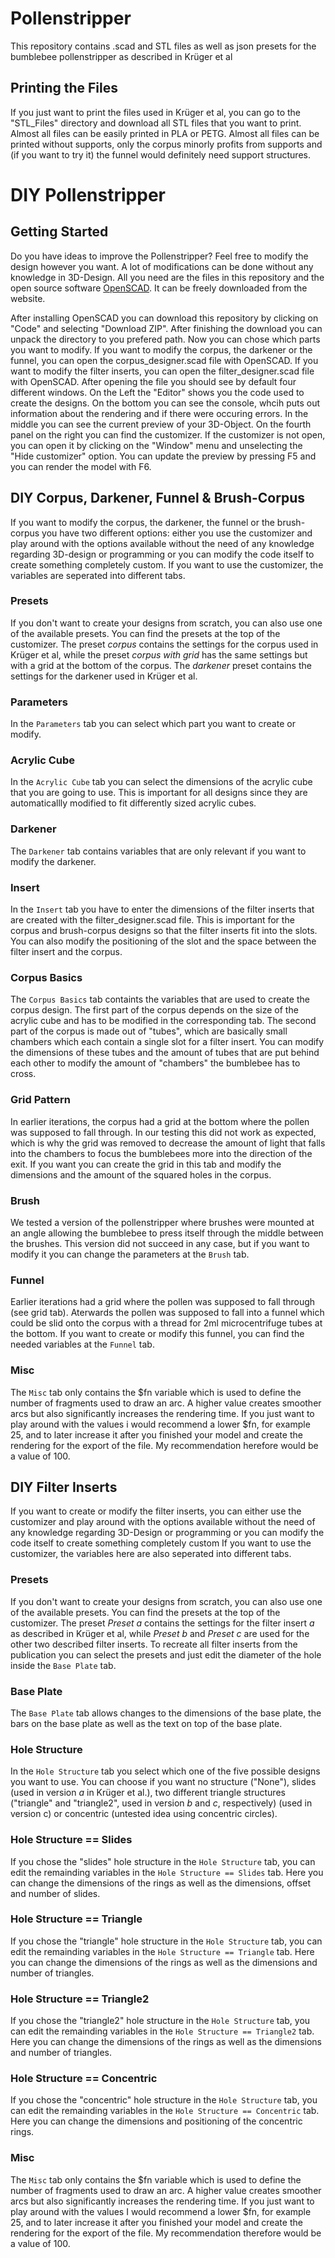 # Pollenstripper
 
This repository contains .scad and STL files as well as json presets for the bumblebee pollenstripper as described in Krüger et al

## Printing the Files

If you just want to print the files used in Krüger et al, you can go to the "STL_Files" directory and download all STL files that you want to print. Almost all files can be easily printed in PLA or PETG. Almost all files can be printed without supports, only the corpus minorly profits from supports and (if you want to try it) the funnel would definitely need support structures.

# DIY Pollenstripper
## Getting Started
Do you have ideas to improve the Pollenstripper? Feel free to modify the design however you want. A lot of modifications can be done without any knowledge in 3D-Design. All you need are the files in this repository and the open source software [OpenSCAD](https://openscad.org/). It can be freely downloaded from the website. 

After installing OpenSCAD you can download this repository by clicking on "Code" and selecting "Download ZIP". After finishing the download you can unpack the directory to you prefered path.
Now you can chose which parts you want to modify. 
If you want to modify the corpus, the darkener or the funnel, you can open the corpus_designer.scad file with OpenSCAD. If you want to modify the filter inserts, you can open the filter_designer.scad file with OpenSCAD.
After opening the file you should see by default four different windows. On the Left the "Editor" shows you the code used to create the designs. On the bottom you can see the console, whcih puts out information about the rendering and if there were occuring errors. In the middle you can see the current preview of your 3D-Object. On the fourth panel on the right you can find the customizer. If the customizer is not open, you can open it by clicking on the "Window" menu and unselecting the "Hide customizer" option.
You can update the preview by pressing F5 and you can render the model with F6.


## DIY Corpus, Darkener, Funnel & Brush-Corpus
If you want to modify the corpus, the darkener, the funnel or the brush-corpus you have two different options: either you use the customizer and play around with the options available without the need of any knowledge regarding 3D-design or programming or you can modify the code itself to create something completely custom. 
If you want to use the customizer, the variables are seperated into different tabs.

### Presets
If you don't want to create your designs from scratch, you can also use one of the available presets. You can find the presets at the top of the customizer. The preset *corpus* contains the settings for the corpus used in Krüger et al, while the preset *corpus with grid* has the same settings but with a grid at the bottom of the corpus. The *darkener* preset contains the settings for the darkener used in Krüger et al.

### Parameters
In the `Parameters` tab you can select which part you want to create or modify. 

### Acrylic Cube
In the `Acrylic Cube` tab you can select the dimensions of the acrylic cube that you are going to use. This is important for all designs since they are automaticallly modified to fit differently sized acrylic cubes.

### Darkener
The `Darkener` tab contains variables that are only relevant if you want to modify the darkener.

### Insert
In the `Insert` tab you have to enter the dimensions of the filter inserts that are created with the filter_designer.scad file. This is important for the corpus and brush-corpus designs so that the filter inserts fit into the slots.
You can also modify the positioning of the slot and the space between the filter insert and the corpus. 

### Corpus Basics
The `Corpus Basics` tab containts the variables that are used to create the corpus design. The first part of the corpus depends on the size of the acrylic cube and has to be modified in the corresponding tab. The second part of the corpus is made out of "tubes", which are basically small chambers which each contain a single slot for a filter insert. You can modify the dimensions of these tubes and the amount of tubes that are put behind each other to modify the amount of "chambers" the bumblebee has to cross.

### Grid Pattern
In earlier iterations, the corpus had a grid at the bottom where the pollen was supposed to fall through. In our testing this did not work as expected, which is why the grid was removed to decrease the amount of light that falls into the chambers to focus the bumblebees more into the direction of the exit. If you want you can create the grid in this tab and modify the dimensions and the amount of the squared holes in the corpus.

### Brush
We tested a version of the pollenstripper where brushes were mounted at an angle allowing the bumblebee to press itself through the middle between the brushes. This version did not succeed in any case, but if you want to modify it you can change the parameters at the `Brush` tab.

### Funnel
Earlier iterations had a grid where the pollen was supposed to fall through (see grid tab). Aterwards the pollen was supposed to fall into a funnel which could be slid onto the corpus with a thread for 2ml microcentrifuge tubes at the bottom. If you want to create or modify this funnel, you can find the needed variables at the `Funnel` tab.

### Misc
The `Misc` tab only contains the $fn variable which is used to define the number of fragments used to draw an arc. A higher value creates smoother arcs but also significantly increases the rendering time. If you just want to play around with the values i would recommend a lower $fn, for example 25, and to later increase it after you finished your model and create the rendering for the export of the file. My recommendation herefore would be a value of 100.


## DIY Filter Inserts
If you want to create or modify the filter inserts, you can either use the customizer and play around with the options available without the need of any knowledge regarding 3D-Design or programming or you can modify the code itself to create something completely custom
If you want to use the customizer, the variables here are also seperated into different tabs.

### Presets
If you don't want to create your designs from scratch, you can also use one of the available presets. You can find the presets at the top of the customizer. The preset *Preset a* contains the settings for the filter insert *a* as described in Krüger et al, while *Preset b* and *Preset c* are used for the other two described filter inserts. To recreate all filter inserts from the publication you can select the presets and just edit the diameter of the hole inside the `Base Plate` tab. 

### Base Plate
The `Base Plate` tab allows changes to the dimensions of the base plate, the bars on the base plate as well as the text on top of the base plate.

### Hole Structure
In the `Hole Structure` tab you select which one of the five possible designs you want to use.
You can choose if you want no structure ("None"), slides (used in version *a* in Krüger et al.), two different triangle structures ("triangle" and "triangle2", used in version *b* and *c*, respectively) (used in version c) or concentric (untested idea using concentric circles). 

### Hole Structure == Slides
If you chose the "slides" hole structure in the `Hole Structure` tab, you can edit the remainding variables in the `Hole Structure == Slides` tab. Here you can change the dimensions of the rings as well as the dimensions, offset and number of slides.

### Hole Structure == Triangle
If you chose the "triangle" hole structure in the `Hole Structure` tab, you can edit the remainding variables in the `Hole Structure == Triangle` tab. Here you can change the dimensions of the rings as well as the dimensions and number of triangles.

### Hole Structure == Triangle2
If you chose the "triangle2" hole structure in the `Hole Structure` tab, you can edit the remainding variables in the `Hole Structure == Triangle2` tab. Here you can change the dimensions of the rings as well as the dimensions and number of triangles.

### Hole Structure == Concentric
If you chose the "concentric" hole structure in the `Hole Structure` tab, you can edit the remainding variables in the `Hole Structure == Concentric` tab. Here you can change the dimensions and positioning of the concentric rings.

### Misc
The `Misc` tab only contains the $fn variable which is used to define the number of fragments used to draw an arc. A higher value creates smoother arcs but also significantly increases the rendering time. If you just want to play around with the values I would recommend a lower $fn, for example 25, and to later increase it after you finished your model and create the rendering for the export of the file. My recommendation therefore would be a value of 100.
